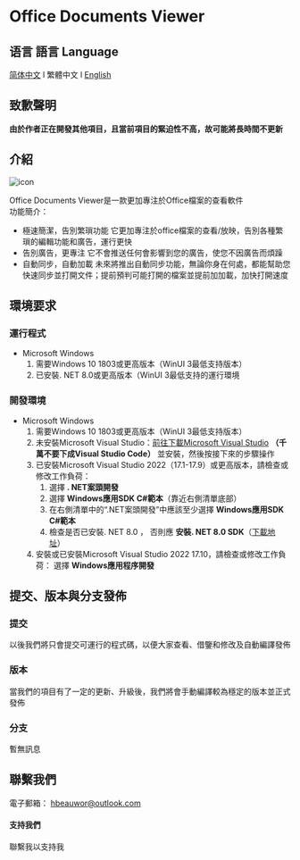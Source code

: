 # Office Documents Viewer
## 语言 語言 Language
[简体中文](/.github/res/MarkDown/ZH-CN.md)  l
繁體中文   l
[English](/.github/res/MarkDown/EN-EN.md)
## 致歉聲明
**由於作者正在開發其他項目，且當前項目的緊迫性不高，故可能將長時間不更新**
## 介紹
![icon](/.github/res/ass/iconw.svg)    

Office Documents Viewer是一款更加專注於Office檔案的查看軟件    
功能簡介：
- 極速簡潔，告別繁瑣功能
    它更加專注於office檔案的查看/放映，告別各種繁瑣的編輯功能和廣告，運行更快
- 告別廣告，更專注
    它不會推送任何會影響到您的廣告，使您不因廣告而煩躁
- 自動同步，自動加載
    未來將推出自動同步功能，無論你身在何處，都能幫助您快速同步並打開文件；提前預判可能打開的檔案並提前加加載，加快打開速度
## 環境要求
### 運行程式
- Microsoft Windows
    1. 需要Windows 10 1803或更高版本（WinUI 3最低支持版本）
    2. 已安裝. NET 8.0或更高版本（WinUI 3最低支持的運行環境
### 開發環境
- Microsoft Windows
    1. 需要Windows 10 1803或更高版本（WinUI 3最低支持版本）
    2. 未安裝Microsoft Visual Studio：[前往下載Microsoft Visual Studio](https://visualstudio.microsoft.com/zh-hans/) **（千萬不要下成Visual Studio Code）** 並安裝，然後按接下來的步驟操作
    3. 已安裝Microsoft Visual Studio 2022（17.1-17.9）或更高版本，請檢查或修改工作負荷：
        1. 選擇 **. NET案頭開發** 
        2. 選擇 **Windows應用SDK C#範本**（靠近右側清單底部）
        3. 在右側清單中的“.NET案頭開發”中應該至少選擇 **Windows應用SDK C#範本**
        4. 檢查是否已安裝. NET 8.0 ， 否則應 **安裝. NET 8.0 SDK**（[下載地址](https://dotnet.microsoft.com/zh-cn/download/dotnet/8.0)）
    4. 安裝或已安裝Microsoft Visual Studio 2022 17.10，請檢查或修改工作負荷：
    選擇 **Windows應用程序開發**
## 提交、版本與分支發佈
### 提交
以後我們將只會提交可運行的程式碼，以便大家查看、借鑒和修改及自動編譯發佈
### 版本
當我們的項目有了一定的更新、升級後，我們將會手動編譯較為穩定的版本並正式發佈
### 分支
暫無訊息
## 聯繫我們
電子郵箱： hbeauwor@outlook.com
#### 支持我們
聯繫我以支持我
